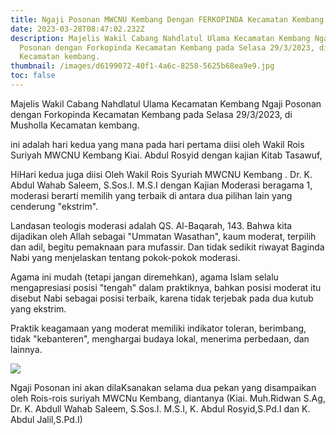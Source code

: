 ```yaml
---
title: Ngaji Posonan MWCNU Kembang Dengan FERKOPINDA Kecamatan Kembang
date: 2023-03-28T08:47:02.232Z
description: M﻿ajelis Wakil Cabang Nahdlatul Ulama Kecamatan Kembang Ngaji
  Posonan dengan Forkopinda Kecamatan Kembang pada Selasa 29/3/2023, di Musholla
  Kecamatan kembang.
thumbnail: /images/d6199072-40f1-4a6c-8258-5625b68ea9e9.jpg
toc: false
---
```

M﻿ajelis Wakil Cabang Nahdlatul Ulama Kecamatan Kembang Ngaji Posonan dengan Forkopinda Kecamatan Kembang pada Selasa 29/3/2023, di Musholla Kecamatan kembang.

i﻿ni adalah hari kedua yang mana pada hari pertama diisi oleh Wakil Rois Suriyah MWCNU Kembang Kiai. Abdul Rosyid dengan kajian Kitab Tasawuf, 

H﻿iHari kedua juga diisi Oleh Wakil Rois Syuriah MWCNU Kembang . Dr. K. Abdul Wahab Saleem, S.Sos.I. M.S.I dengan Kajian  Moderasi beragama  1, moderasi berarti memilih yang terbaik di antara dua pilihan lain yang cenderung "ekstrim".

Landasan teologis moderasi adalah QS. Al-Baqarah, 143. Bahwa kita dijadikan oleh Allah sebagai "Ummatan Wasathan", kaum moderat, terpilih dan adil, begitu pemaknaan para mufassir. Dan tidak sedikit riwayat Baginda Nabi yang menjelaskan tentang pokok-pokok moderasi.

Agama ini mudah (tetapi jangan diremehkan), agama Islam selalu mengapresiasi posisi "tengah" dalam praktiknya, bahkan posisi moderat itu disebut Nabi sebagai posisi terbaik, karena tidak terjebak pada dua kutub yang ekstrim.

Praktik keagamaan yang moderat memiliki indikator toleran, berimbang, tidak "kebanteren", menghargai budaya lokal, menerima perbedaan, dan lainnya.

![](/images/whatsapp-image-2023-03-27-at-13.56.43.jpeg)

N﻿gaji Posonan ini akan dilaKsanakan selama dua pekan yang disampaikan oleh Rois-rois suriyah MWCNu Kembang, diantanya (Kiai. Muh.Ridwan S.Ag, Dr. K. Abdull Wahab Saleem, S.Sos.I. M.S.I, K. Abdul Rosyid,S.Pd.I dan K. Abdul Jalil,S.Pd.I)